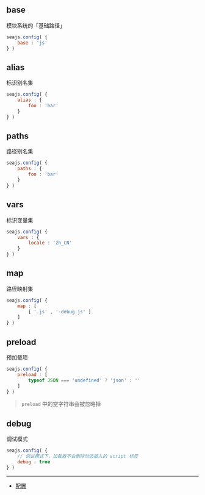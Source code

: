 ## base

模块系统的「基础路径」

```js
seajs.config( {
    base : 'js'
} )
```

## alias

标识别名集

```js
seajs.config( {
    alias : {
        foo : 'bar'
    }
} )
```

## paths

路径别名集

```js
seajs.config( {
    paths : {
        foo : 'bar'
    }
} )
```

## vars

标识变量集

```js
seajs.config( {
    vars : {
        locale : 'zh_CN'
    }
} )
```

## map

路径映射集

```js
seajs.config( {
    map : [
        [ '.js' , '-debug.js' ]
    ]
} )
```

## preload

预加载项

```js
seajs.config( {
    preload : [
        typeof JSON === 'undefined' ? 'json' : ''
    ]
} )
```

> `preload` 中的空字符串会被忽略掉

## debug

调试模式

```js
seajs.config( {
    // 调试模式下，加载器不会删除动态插入的 script 标签
    debug : true
} )
```

---

- [配置](https://github.com/seajs/seajs/issues/262)
